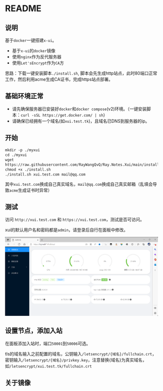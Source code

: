 # README

## 说明
基于`docker`一键搭建`x-ui`。

- 基于`x-ui`的`docker`镜像
- 使用`nginx`作为反代服务器
- 使用`Let'sEncrypt`作为`CA`方

思路：下载一键安装脚本`./install.sh`, 脚本会先生成http站点，此时80端口正常工作，然后利用acme生成CA证书，完成https站点部署。

## 基础环境正常
- 请先确保服务器已安装好`docker`和`docker compose`(v2)环境。（一键安装脚本：`curl -sSL https://get.docker.com/ | sh`）
- 请确保已经拥有一个域名(如`xui.test.tk`)，且域名已DNS到服务器的ip。

## 开始

```
mkdir -p ./myxui
cd ./myxui
wget https://raw.githubusercontent.com/RayWangQvQ/Ray.Notes.Xui/main/install.sh
chmod +x ./install.sh
./install.sh xui.test.com mail@qq.com
```

其中`xui.test.com`换成自己真实域名，`mail@qq.com`换成自己真实邮箱（乱填会导致`acme`生成证书时异常）

## 测试

访问 `http://xui.test.com` 和 `https://xui.test.com`，测试是否可访问。

xui的默认用户名和密码都是`admin`，请登录后自行在面板中修改。

![portal](./docs/pics/xui-portal.png)

## 设置节点，添加入站
在面板添加入站时，端口`50001`到`50006`可选。

tls的域名输入之前配置的域名，公钥输入`/letsencrypt/{域名}/fullchain.crt`，密钥输入`/letsencrypt/{域名}/privkey.key`，注意替换{域名}为真实域名，如`/letsencrypt/xui.test.tk/fullchain.crt`

## 关于镜像